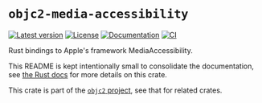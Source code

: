# `objc2-media-accessibility`

[![Latest version](https://badgen.net/crates/v/objc2-media-accessibility)](https://crates.io/crates/objc2-media-accessibility)
[![License](https://badgen.net/badge/license/Zlib%20OR%20Apache-2.0%20OR%20MIT/blue)](../../LICENSE.md)
[![Documentation](https://docs.rs/objc2-media-accessibility/badge.svg)](https://docs.rs/objc2-media-accessibility/)
[![CI](https://github.com/madsmtm/objc2/actions/workflows/ci.yml/badge.svg)](https://github.com/madsmtm/objc2/actions/workflows/ci.yml)

Rust bindings to Apple's framework MediaAccessibility.

This README is kept intentionally small to consolidate the documentation, see
[the Rust docs](https://docs.rs/objc2-media-accessibility/) for more details on this crate.

This crate is part of the [`objc2` project](https://github.com/madsmtm/objc2),
see that for related crates.
